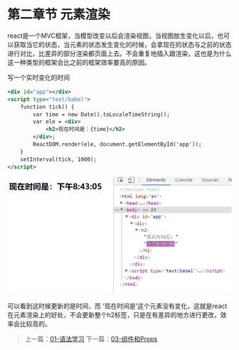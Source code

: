 # 第二章节 元素渲染

react是一个MVC框架，当模型改变以后会渲染视图，当视图放生变化以后，也可以获取当它的状态，当元素的状态发生变化的时候，会拿现在的状态与之前的状态进行对比，比差异的部分渲染都页面上去。不会重复地插入跟渲染，这也是为什么这一种类型的框架会比之前的框架效率要高的原因。

写一个实时变化的时间

```xml
<div id="app"></div>
<script type="text/babel">
    function tick() {
		var time = new Date().toLocaleTimeString();
		var ele = <div>
			<h2>现在时间是：{time}</h2>
		</div>;
		ReactDOM.render(ele, document.getElementById('app'));
	}
	setInterval(tick, 1000);
</script>
```

![image-20200513204322398](images/image-20200513204322398.png)

可以看到这时候更新的是时间，而 '现在时间是'这个元素没有变化，这就是react在元素渲染上的好处，不会更新整个h2标签，只是在有差异的地方进行更改，效率会比较高的。




> 上一篇：[01-语法学习](../01-语法学习/)
> 下一篇：[03-组件和Props](../03-组件和Props/)
